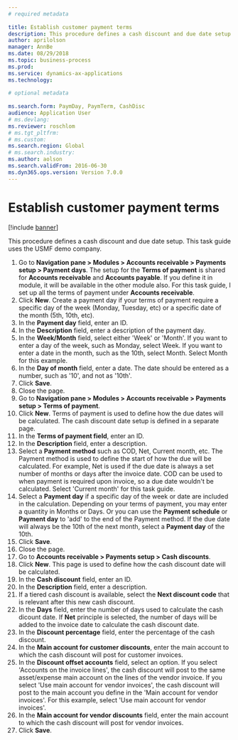 ```yaml
--- 
# required metadata 
 
title: Establish customer payment terms
description: This procedure defines a cash discount and due date setup. 
author: aprilolson
manager: AnnBe 
ms.date: 08/29/2018
ms.topic: business-process 
ms.prod:  
ms.service: dynamics-ax-applications 
ms.technology:  
 
# optional metadata 
 
ms.search.form: PaymDay, PaymTerm, CashDisc   
audience: Application User 
# ms.devlang:  
ms.reviewer: roschlom
# ms.tgt_pltfrm:  
# ms.custom:  
ms.search.region: Global
# ms.search.industry: 
ms.author: aolson
ms.search.validFrom: 2016-06-30 
ms.dyn365.ops.version: Version 7.0.0 
---
```

# Establish customer payment terms

[!include [banner](../../includes/banner.md)]

This procedure defines a cash discount and due date setup. This task guide uses the USMF demo company.

1. Go to **Navigation pane > Modules > Accounts receivable > Payments setup > Payment days**. The setup for the **Terms of payment** is shared for **Accounts receivable** and **Accounts payable**. If you define it in module, it will be available in the other module also. For this task guide, I set up all the terms of payment under **Accounts receivable**.
2. Click **New**. Create a payment day if your terms of payment require a specific day of the week (Monday, Tuesday, etc) or a specific date of the month (5th, 10th, etc). 
3. In the **Payment day** field, enter an ID.
4. In the **Description** field, enter a description of the payment day.
5. In the **Week/Month** field, select either 'Week' or 'Month'. If you want to enter a day of the week, such as Monday, select Week. If you want to enter a date in the month, such as the 10th, select Month. Select Month for this example. 
6. In the **Day of month** field, enter a date. The date should be entered as a number, such as '10', and not as '10th'. 
7. Click **Save**.
8. Close the page.
9. Go to **Navigation pane > Modules > Accounts receivable > Payments setup > Terms of payment**.
10. Click **New**. Terms of payment is used to define how the due dates will be calculated. The cash discount date setup is defined in a separate page. 
11. In the **Terms of payment field**, enter an ID.
12. In the **Description** field, enter a description.
13. Select a **Payment method** such as COD, Net, Current month, etc. The Payment method is used to define the start of how the due will be calculated. For example, Net is used if the due date is always a set number of months or days after the invoice date. COD can be used to when payment is required upon invoice, so a due date wouldn't be calculated. Select 'Current month' for this task guide.  
14. Select a **Payment day** if a specific day of the  week or date are included in the calculation. Depending on your terms of payment, you may enter a quantity in Months or Days. Or you can use the **Payment schedule** or **Payment day** to 'add' to the end of the Payment method. If the due date will always be the 10th of the next month, select a **Payment day** of the 10th. 
15. Click **Save**.
16. Close the page.
17. Go to **Accounts receivable > Payments setup > Cash discounts**.
18. Click **New**. This page is used to define how the cash discount date will be calculated. 
19. In the **Cash discount** field, enter an ID.
20. In the **Description** field, enter a description.
21. If a tiered cash discount is available, select the **Next discount code** that is relevant after this new cash discount.
22. In the **Days** field, enter the number of days used to calculate the cash dicount date. If **Net** principle is selected, the number of days will be added to the invoice date to calculate the cash discount date.  
23. In the **Discount percentage** field, enter the percentage of the cash discount.
24. In the **Main account for customer discounts**, enter the main account to which the cash discount will post for customer invoices.
25. In the **Discount offset accounts** field, select an option. If you select 'Accounts on the invoice lines', the cash discount will post to the same asset/expense main account on the lines of the vendor invoice. If you select 'Use main account for vendor invoices', the cash discount will post to the main account you define in the 'Main account for vendor invoices'. For this example, select 'Use main account for vendor invoices'. 
26. In the **Main account for vendor discounts** field, enter the main account to which the cash discount will post for vendor invoices.
27. Click **Save**.

